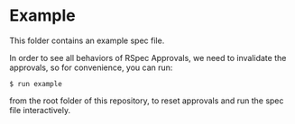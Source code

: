 Example
==================================================

This folder contains an example spec file.

In order to see all behaviors of RSpec Approvals, we need to invalidate
the approvals, so for convenience, you can run:

    $ run example

from the root folder of this repository, to reset approvals and run the
spec file interactively.
